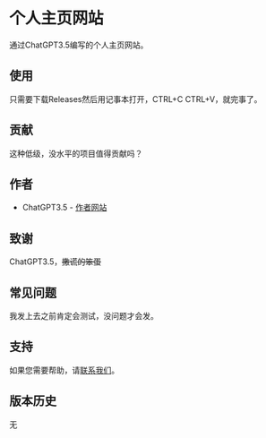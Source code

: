 # 个人主页网站

通过ChatGPT3.5编写的个人主页网站。

## 使用

只需要下载Releases然后用记事本打开，CTRL+C CTRL+V，就完事了。

## 贡献

这种低级，没水平的项目值得贡献吗？

## 作者

- ChatGPT3.5 - [作者网站](https://openai.com/blog/chatgpt)

## 致谢

ChatGPT3.5，<s>撒谎的笨蛋</s>

## 常见问题

我发上去之前肯定会测试，没问题才会发。

## 支持

如果您需要帮助，请[联系我们](love@cherish.pub)。

## 版本历史

无
